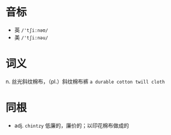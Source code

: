 # 音标

- 英 `/'tʃiːnəʊ/`
- 美 `/'tʃi:nəu/`

# 词义

n. 丝光斜纹棉布，（pl.）斜纹棉布裤
`a durable cotton twill cloth `

# 同根

- adj. `chintzy` 低廉的，廉价的；以印花棉布做成的

